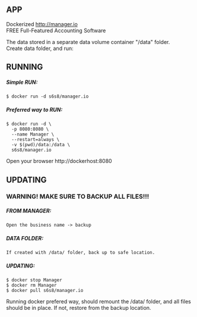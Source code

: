 ## APP
Dockerized http://manager.io  
FREE Full-Featured Accounting Software

The data stored in a separate data volume container "/data" folder.  
Create data folder, and run:

## RUNNING
##### Simple RUN:
```
$ docker run -d s6s8/manager.io
```
##### Preferred way to RUN:
```
$ docker run -d \
  -p 8080:8080 \
  --name Manager \
  --restart=always \
  -v $(pwd)/data:/data \
  s6s8/manager.io

```
Open your browser http://dockerhost:8080
## UPDATING
### WARNING! MAKE SURE TO BACKUP ALL FILES!!!
##### FROM MANAGER:
```
Open the business name -> backup
```
##### DATA FOLDER:
```
If created with /data/ folder, back up to safe location.
```
##### UPDATING:
```
$ docker stop Manager
$ docker rm Manager
$ docker pull s6s8/manager.io
```
Running docker prefered way, should remount the /data/ folder, and all files should be in place. If not, restore from the backup location.
